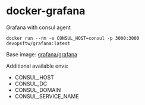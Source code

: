 # docker-grafana

Grafana with consul agent 

```
docker run --rm -e CONSUL_HOST=consul -p 3000:3000 devopsftw/grafana:latest 
```

Base image: [grafana/grafana](https://hub.docker.com/r/grafana/grafana)

Additional available envs:

- CONSUL_HOST
- CONSUL_DC
- CONSUL_DOMAIN
- CONSUL_SERVICE_NAME
